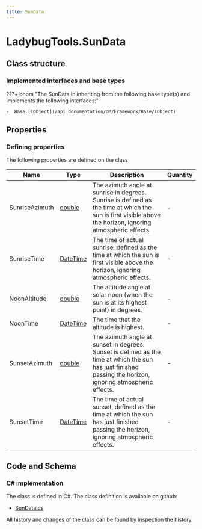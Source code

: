 ```yaml
---
title: SunData
---
```


# LadybugTools.SunData



## Class structure

### Implemented interfaces and base types

???+ bhom "The SunData in inheriting from the following base type(s) and implements the following interfaces:"

    -  Base.[IObject](/api_documentation/oM/Framework/Base/IObject)


## Properties



### Defining properties

The following properties are defined on the class

| Name             | Type             | Description      | Quantity         |
|------------------|------------------|------------------|------------------|
| SunriseAzimuth | [double](https://learn.microsoft.com/en-us/dotnet/api/System.Double?view=netstandard-2.0) | The azimuth angle at sunrise in degrees. Sunrise is defined as the time at which the sun is first visible above the horizon, ignoring atmospheric effects. | - |
| SunriseTime | [DateTime](https://learn.microsoft.com/en-us/dotnet/api/System.DateTime?view=netstandard-2.0) | The time of actual sunrise, defined as the time at which the sun is first visible above the horizon, ignoring atmospheric effects. | - |
| NoonAltitude | [double](https://learn.microsoft.com/en-us/dotnet/api/System.Double?view=netstandard-2.0) | The altitude angle at solar noon (when the sun is at its highest point) in degrees. | - |
| NoonTime | [DateTime](https://learn.microsoft.com/en-us/dotnet/api/System.DateTime?view=netstandard-2.0) | The time that the altitude is highest. | - |
| SunsetAzimuth | [double](https://learn.microsoft.com/en-us/dotnet/api/System.Double?view=netstandard-2.0) | The azimuth angle at sunset in degrees. Sunset is defined as the time at which the sun has just finished passing the horizon, ignoring atmospheric effects. | - |
| SunsetTime | [DateTime](https://learn.microsoft.com/en-us/dotnet/api/System.DateTime?view=netstandard-2.0) | The time of actual sunset, defined as the time at which the sun has just finished passing the horizon, ignoring atmospheric effects. | - |


## Code and Schema

### C# implementation

The class is defined in C#. The class definition is available on github:

- [SunData.cs](https://github.com/BHoM/LadybugTools_Toolkit/blob/develop/LadybugTools_oM/MetaData/SunData.cs)

All history and changes of the class can be found by inspection the history.
